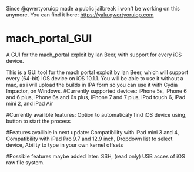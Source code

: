 Since @qwertyoruiop made a public jailbreak i won't be working on this anymore. You can find it here: https://yalu.qwertyoruiop.com

# mach_portal_GUI
A GUI for the mach_portal exploit by Ian Beer, with support for every iOS device.

This is a GUI tool for the mach portal exploit by Ian Beer, which will support every (64-bit) iOS device on iOS 10.1.1. You will be able to use it without a mac, as i will upload the builds in IPA form so you can use it with Cydia Impactor, on Windows.
#Currently supported devices:
iPhone 5s,
iPhone 6 and 6 plus,
iPhone 6s and 6s plus,
iPhone 7 and 7 plus,
iPod touch 6,
iPad mini 2, and
iPad Air

#Currently availible features:
Option to automaticaly find iOS device using,
button to start the process

#Features availible in next update:
Compatibility with iPad mini 3 and 4,
Compatibility with iPad Pro 9.7 and 12.9 inch,
Dropdown list to select device,
Ability to type in your own kernel offsets

#Possible features maybe added later:
SSH,
(read only) USB acces of iOS raw file system.
